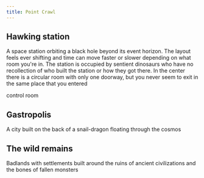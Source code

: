 ```yaml
---
title: Point Crawl
---
```





## Hawking station

A space station orbiting a black hole beyond its event horizon. The layout feels ever shifting and time can move faster or slower depending on what room you're in. The station is occupied by sentient dinosaurs who have no recollection of who built the station or how they got there. In the center there is a circular room with only one doorway, but you never seem to exit in the same place that you entered

control room

## Gastropolis

A city built on the back of a snail-dragon floating through the cosmos

## The wild remains

Badlands with settlements built around the ruins of ancient civilizations and the bones of fallen monsters